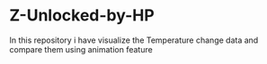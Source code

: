 # Z-Unlocked-by-HP
In this repository i have visualize the Temperature change data and compare them using animation feature 
